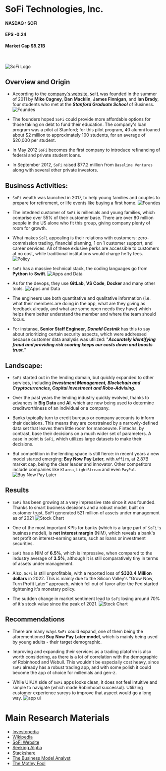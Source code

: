 # SoFi Technologies, Inc.
#### NASDAQ : SOFI 
#### EPS -0.24   
#### Market Cap $5.21B
</br>

![SoFi Logo](images/SoFi_logo.png)
## Overview and Origin

* According to the [company's website](https://www.sofi.com/our-story/), **`SoFi`** was founded in the summer of 2011 by **Mike Cagney**, **Dan Macklin**, **James Finnigan**, and **Ian Brady**, four students who met at the ***Stanford Graduate School*** of Business.
![Foundes](images/founders.jpg)
* The founders hoped `SoFi` could provide more affordable options for those taking on debt to fund their education. The company's loan program was a pilot at Stanford; for this pilot program, 40 alumni loaned about $2 million to approximately 100 students, for an average of $20,000 per student.

* In May 2012 `SoFi` becomes the first company to introduce refinancing of federal and private student loans.

* In September 2012, `SoFi` raised $77.2 million from `Baseline Ventures` along with several other private investors.


## Business Activities:

* `SoFi` wealth was launched in 2017, to help young families and couples to prepare for retirement, or life events like buying a first home.
![Foundes](images/SoFi_wealth.png)

* The intedned customer of `SoFi` is millenials and young families, which comprise over 55% of their customer base.
There are over 80 million people in the US alone who fit this group, giving company plenty of room for growth.

* What makes `SoFi` appealing is their relations with customers: zero-commission trading, financial planning, 1 on 1 customer support, and career services.
All of these exlusive perks are accessible to customers at no cost, while traditional institutions would charge hefty fees. 
![Policy](images/policy.png)

* `SoFi` has a massive technical stack, the coding languages go from **Python** to **Swift**. 
![Apps and Data](images/apps_and_data.png)
* As for the devops, they use **GitLab**, **VS Code**, **Docker** and many other tools.
![Apps and Data](images/dev_ops.png)
* The engineers use both quantitative and qualitative information (i.e. what their members are doing in the app, what are they giving as feedback already, and what are some open needs they have) which helps them better understand the member and where the team should focus.

* For instanse, **Senior Staff Engineer**, ***Donald Cestnik*** has this to say about prioritizing certain security aspects, which were addressed because customer data analysis was utilized:
"***Accurately identifying fraud and providing risk scoring keeps our costs down and boosts trust.***"


## Landscape:

* `SoFi` started out in the lending domain, but quickly expanded to other services, including ***Investment Management, Blockchain and Cryptocurrencies, Capital Investment and Robo-Advising.***

* Over the past years the lending industry quickly evolved, thanks to advances in **Big Data** and **AI**, which are now being used to determine creditworthiness of an individual or a company. 

* Banks typically turn to credit bureaus or company accounts to inform their decisions. This means they are constrained by a narrowly-defined data set that leaves them little room for manoeuvre. Fintechs, by contrast, base their decisions on a much wider set of parameters. A case in point is `SoFi`, which utilizes large datasets to make their decisions.

* But competition in the lending space is still fierce: in recent years a new model started emerging: **Buy Now Pay Later**, with `Affirm`, at 2.87B market cap, being the clear leader and innovator. Other competitors include companies like `Klarna`, `LightStream` and even `PayPal`.
![Buy Now Pay Later](images/bnpl.png)


## Results

* `SoFi` has been growing at a very impressive rate since it was founded. Thanks to smart business decisions and a robust model, built on customer trust, SoFi generated 521 million of assets under management as of 2021
![Stock Chart](images/growth.png)

* One of the most important KPIs for banks (which is a large part of `SoFi's` business model), is **net interest margin** (NIM), which reveals a bank's net profit on interest-earning assets, such as loans or investment securities.

* `SoFI` has a NIM of **6.5%**, which is impressive, when compared to the industry average of **3.5%**, although it is still comparatively tiny in terms of assets under management.

* Also, `SoFi` is still unprofitable, with a reported loss of **$320.4 Million dollars** in 2022. This is mainly due to the Silicon Valley's "Grow Now, Turn Profit Later" approach, which fell out of favor after the Fed started tightening it's monetary policy. 

* The sudden change in market sentiment lead to `SoFi` losing around 70% of it's stock value since the peak of 2021. 
![Stock Chart](images/stock_chart.png)


## Recommendations

* There are many ways `SoFi` could expand, one of them being the aforementioned **Buy Now Pay Later model**, which is mainly being used by young adults - their target demographic. 

* Improving and expanding their services as a trading platofrm is also worth considering, as there is a lot of correlation with the demographic of Robinhood and Webull. This wouldn't be especially cost heavy, since `SoFi` already has a robust trading app, and with some polish it could become the app of choice for millenials and gen-z.

* While UI/UX side of `SoFi` apps looks clean, it does not feel intuitive and simple to navigate (which made Robinhood successul). Utilizing customer experience sureys to improve that aspect would go a long way.
![app ui](images/app.png)

# Main Research Materials
* [Investopedia](https://www.investopedia.com/sofi-invest-review-4767412)
* [Wikipedia](https://en.wikipedia.org/wiki/SoFi)
* [SoFi Website](https://www.sofi.com/)
* [Seeking Alpha](https://seekingalpha.com/symbol/SOFI/income-statement)
* [Stackshare](https://stackshare.io/sofi/sofi)
* [The Business Model Analyst](https://businessmodelanalyst.com/sofi-business-model/)
* [The Motley Fool](https://www.fool.com/investing/2022/12/04/why-sofi-technologies-lost-11-in-november/)


